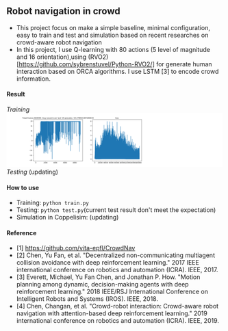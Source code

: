 ## Robot navigation in crowd
- This project focus on make a simple baseline, minimal configuration, easy to train and test and simulation based on recent researches on crowd-aware robot navigation
- In this project, I use Q-learning with 80 actions (5 level of magnitude and 16 orientation),using (RVO2)[https://github.com/sybrenstuvel/Python-RVO2/] for generate human interaction based on ORCA algorithms. I use LSTM [3] to encode crowd information.
#### Result
*Training*
![alt text](https://github.com/phuongboi/robot-navigation-in-crowd/blob/main/figures/fig_660000.png)
*Testing* (updating)

#### How to use
- Training: `python train.py`
- Testing: `python test.py`(current test result don't meet the expectation)
- Simulation in Coppelisim: (updating)

#### Reference
* [1] https://github.com/vita-epfl/CrowdNav
* [2] Chen, Yu Fan, et al. "Decentralized non-communicating multiagent collision avoidance with deep reinforcement learning." 2017 IEEE international conference on robotics and automation (ICRA). IEEE, 2017.
* [3] Everett, Michael, Yu Fan Chen, and Jonathan P. How. "Motion planning among dynamic, decision-making agents with deep reinforcement learning." 2018 IEEE/RSJ International Conference on Intelligent Robots and Systems (IROS). IEEE, 2018.
* [4] Chen, Changan, et al. "Crowd-robot interaction: Crowd-aware robot navigation with attention-based deep reinforcement learning." 2019 international conference on robotics and automation (ICRA). IEEE, 2019.
